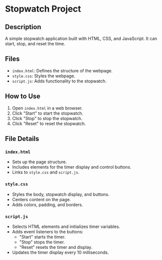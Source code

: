 
# Stopwatch Project

## Description

A simple stopwatch application built with HTML, CSS, and JavaScript. It can start, stop, and reset the time.

## Files

- `index.html`: Defines the structure of the webpage.
- `style.css`: Styles the webpage.
- `script.js`: Adds functionality to the stopwatch.

## How to Use

1. Open `index.html` in a web browser.
2. Click "Start" to start the stopwatch.
3. Click "Stop" to stop the stopwatch.
4. Click "Reset" to reset the stopwatch.

## File Details

### `index.html`

- Sets up the page structure.
- Includes elements for the timer display and control buttons.
- Links to `style.css` and `script.js`.

### `style.css`

- Styles the body, stopwatch display, and buttons.
- Centers content on the page.
- Adds colors, padding, and borders.

### `script.js`

- Selects HTML elements and initializes timer variables.
- Adds event listeners to the buttons:
  - "Start" starts the timer.
  - "Stop" stops the timer.
  - "Reset" resets the timer and display.
- Updates the timer display every 10 milliseconds.
